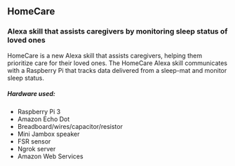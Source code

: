 ## HomeCare ##
### Alexa skill that assists caregivers by monitoring sleep status of loved ones ###

HomeCare is a new Alexa skill that assists caregivers, helping them prioritize care for their loved ones. The HomeCare Alexa skill communicates with a Raspberry Pi that tracks data delivered from a sleep-mat and monitor sleep status.

##### Hardware used: #####
* Raspberry Pi 3
* Amazon Echo Dot
* Breadboard/wires/capacitor/resistor
* Mini Jambox speaker
* FSR sensor
* Ngrok server
* Amazon Web Services